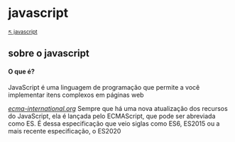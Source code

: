 # javascript

<sub>[:arrow_upper_left: javascript](readme.md)<sub>

## sobre o javascript

#### O que é?
JavaScript é uma linguagem de programação que permite a você implementar itens complexos em páginas web

[*ecma-international.org*](https://www.ecma-international.org/publications-and-standards/standards/)
Sempre que há uma nova atualização dos recursos do JavaScript, ela é lançada pelo ECMAScript, que pode ser abreviada como ES. É dessa especificação que veio siglas como ES6, ES2015 ou a mais recente especificação, o ES2020


